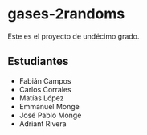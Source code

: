 # gases-2randoms
Este es el proyecto de undécimo grado. 
## Estudiantes
- Fabián Campos
- Carlos Corrales
- Matías López
- Emmanuel Monge
- José Pablo Monge
- Adriant Rivera 
